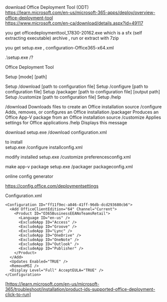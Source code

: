 download  Office Deployment Tool (ODT)  
https://learn.microsoft.com/en-us/microsoft-365-apps/deploy/overview-office-deployment-tool   
https://www.microsoft.com/en-ca/download/details.aspx?id=49117  

you get officedeploymenttool_17830-20162.exe which is a sfx (self extracting executable) archive , run or extract with 7zip   

you get  setup.exe , configuration-Office365-x64.xml  


 .\setup.exe /?

Office Deployment Tool

Setup [mode] [path]

Setup /download [path to configuration file]
Setup /configure [path to configuration file]
Setup /packager [path to configuration file] [output path]
Setup /customize [path to configuration file]
Setup /help

 /download Downloads files to create an Office installation source
 /configure Adds, removes, or configures an Office installation
 /packager Produces an Office App-V package from an Office installation source
 /customize Applies settings for Office applications
 /help Displays this message

 
download
setup.exe /download configuration.xml    


to install  
setup.exe /configure installconfig.xml    


modify installed
setup.exe /customize preferencesconfig.xml

make app-v package
setup.exe /packager packageconfig.xml


online config generator    

https://config.office.com/deploymentsettings    

Configuration.xml   
```
<Configuration ID="ff11f9ec-a846-41ff-96db-dcd293680cb6">
  <Add OfficeClientEdition="64" Channel="Current">
    <Product ID="O365BusinessEEANoTeamsRetail">
      <Language ID="en-us" />
      <ExcludeApp ID="Access" />
      <ExcludeApp ID="Groove" />
      <ExcludeApp ID="Lync" />
      <ExcludeApp ID="OneDrive" />
      <ExcludeApp ID="OneNote" />
      <ExcludeApp ID="Outlook" />
      <ExcludeApp ID="Publisher" />
    </Product>
  </Add>
  <Updates Enabled="TRUE" />
  <RemoveMSI />
  <Display Level="Full" AcceptEULA="TRUE" />
</Configuration>
```
[https://learn.microsoft.com/en-us/microsoft-365/troubleshoot/installation/product-ids-supported-office-deployment-click-to-run]




